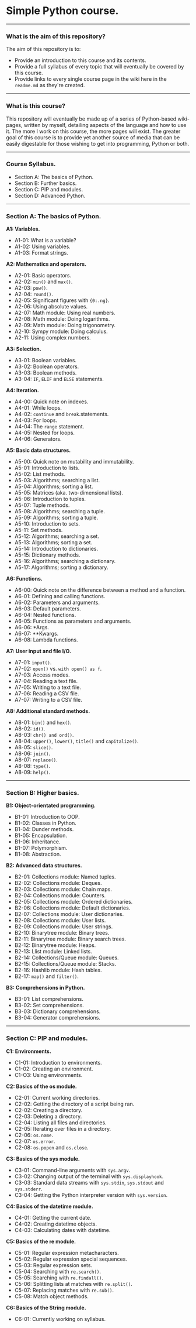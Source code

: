 # Simple Python course.
---
### What is the aim of this repository?
The aim of this repository is to:
- Provide an introduction to this course and its contents.
- Provide a full syllabus of every topic that will eventually be covered by this course.
- Provide links to every single course page in the wiki here in the `readme.md` as they're created.

---
### What is this course?
This repository will eventually be made up of a series of Python-based wiki-pages, written by myself, detailing aspects of the language and how to use it. The more I work on this course, the more pages will exist. The greater goal of this course is to provide yet another source of media that can be easily digestable for those wishing to get into programming, Python or both.

---
### Course Syllabus.
- Section A: The basics of Python.
- Section B: Further basics.
- Section C: PIP and modules.
- Section D: Advanced Python.
---
### Section A: The basics of Python.
**A1: Variables.**
- A1-01: What is a variable?
- A1-02: Using variables.
- A1-03: Format strings.

**A2: Mathematics and operators.**
- A2-01: Basic operators.
- A2-02: `min()` and `max()`.
- A2-03: `pow()`.
- A2-04: `round()`.
- A2-05: Significant figures with `{0:.ng}`.
- A2-06: Using absolute values.
- A2-07: Math module: Using real numbers.
- A2-08: Math module: Doing logarithms.
- A2-09: Math module: Doing trigonometry.
- A2-10: Sympy module: Doing calculus.
- A2-11: Using complex numbers.

**A3: Selection.**
- A3-01: Boolean variables.
- A3-02: Boolean operators.
- A3-03: Boolean methods.
- A3-04: `IF`, `ELIF` and `ELSE` statements.

**A4: Iteration.**
- A4-00: Quick note on indexes.
- A4-01: While loops.
- A4-02: `continue` and `break`.statements.
- A4-03: For loops.
- A4-04: The `range` statement.
- A4-05: Nested for loops.
- A4-06: Generators.

**A5: Basic data structures.**
- A5-00: Quick note on mutability and immutability.
- A5-01: Introduction to lists.
- A5-02: List methods.
- A5-03: Algorithms; searching a list.
- A5-04: Algorithms; sorting a list.
- A5-05: Matrices (aka. two-dimensional lists).
- A5-06: Introduction to tuples.
- A5-07: Tuple methods.
- A5-08: Algorithms; searching a tuple.
- A5-09: Algorithms; sorting a tuple.
- A5-10: Introduction to sets.
- A5-11: Set methods.
- A5-12: Algorithms; searching a set.
- A5-13: Algorithms; sorting a set.
- A5-14: Introduction to dictionaries.
- A5-15: Dictionary methods.
- A5-16: Algorithms; searching a dictionary.
- A5-17: Algorithms; sorting a dictionary.

**A6: Functions.**
- A6-00: Quick note on the difference between a method and a function.
- A6-01: Defining and calling functions.
- A6-02: Parameters and arguments.
- A6-03: Default parameters.
- A6-04: Nested functions.
- A6-05: Functions as parameters and arguments.
- A6-06: *Args.
- A6-07: **Kwargs.
- A6-08: Lambda functions.

**A7: User input and file I/O.**
- A7-01: `input()`.
- A7-02: `open()` vs. `with open() as f`.
- A7-03: Access modes.
- A7-04: Reading a text file.
- A7-05: Writing to a text file.
- A7-06: Reading a CSV file.
- A7-07: Writing to a CSV file.

**A8: Additional standard methods.**
- A8-01: `bin()` and `hex()`.
- A8-02: `id()`.
- A8-03: `chr() and ord()`.
- A8-04: `upper()`, `lower()`, `title()` and `capitalize()`.
- A8-05: `slice()`.
- A8-06: `join()`.
- A8-07: `replace()`.
- A8-08: `type()`.
- A8-09: `help()`.

---
### Section B: Higher basics.
**B1: Object-orientated programming.**
- B1-01: Introduction to OOP.
- B1-02: Classes in Python.
- B1-04: Dunder methods.
- B1-05: Encapsulation.
- B1-06: Inheritance.
- B1-07: Polymorphism.
- B1-08: Abstraction.

**B2: Advanced data structures.**
- B2-01: Collections module: Named tuples.
- B2-02: Collections module: Deques.
- B2-03: Collections module: Chain maps.
- B2-04: Collections module: Counters.
- B2-05: Collections module: Ordered dictionaries.
- B2-06: Collections module: Default dictionaries.
- B2-07: Collections module: User dictionaries.
- B2-08: Collections module: User lists.
- B2-09: Collections module: User strings.
- B2-10: Binarytree module: Binary trees.
- B2-11: Binarytree module: Binary search  trees.
- B2-12: Binarytree module: Heaps.
- B2-13: Llist module: Linked lists.
- B2-14: Collections/Queue module: Queues.
- B2-15: Collections/Queue module: Stacks.
- B2-16: Hashlib module: Hash tables.
- B2-17: `map()` and `filter()`.

**B3: Comprehensions in Python.**
- B3-01: List comprehensions.
- B3-02: Set comprehensions.
- B3-03: Dictionary comprehensions.
- B3-04: Generator comprehensions. 

---
### Section C: PIP and modules.
**C1: Environments.**
- C1-01: Introduction to environments.
- C1-02: Creating an environment.
- C1-O3: Using environments.

**C2: Basics of the os module.**
- C2-01: Current working directories.
- C2-02: Getting the directory of a script being ran.
- C2-02: Creating a directory.
- C2-03: Deleting a directory.
- C2-04: Listing all files and directories.
- C2-05: Iterating over files in a directory.
- C2-06: `os.name`.
- C2-07: `os.error`.
- C2-08: `os.popen` and `os.close`.

**C3: Basics of the sys module.**
- C3-01: Command-line arguments with `sys.argv`.
- C3-02: Changing output of the terminal with `sys.displayhook`.
- C3-03: Standard data streams with `sys.stdin`, `sys.stdout` and `sys.stderr`.
- C3-04: Getting the Python interpreter version with `sys.version`.

**C4: Basics of the datetime module.**
- C4-01: Getting the current date.
- C4-02: Creating datetime objects.
- C4-03: Calculating dates with datetime.

**C5: Basics of the re module.**
- C5-01: Regular expression metacharacters.
- C5-02: Regular expression special sequences.
- C5-03: Regular expression sets.
- C5-04: Searching with `re.search()`.
- C5-05: Searching with `re.findall()`.
- C5-06: Splitting lists at matches with `re.split()`.
- C5-07: Replacing matches with `re.sub()`.
- C5-08: Match object methods.

**C6: Basics of the String module.**
- C6-01: Currently working on syllabus.
